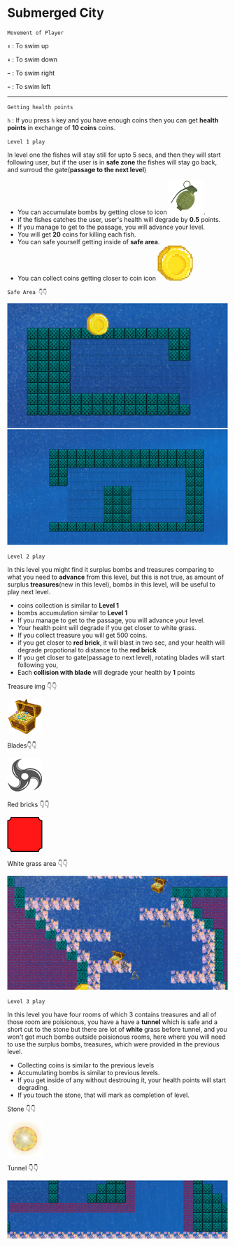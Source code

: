 # Submerged City

`Movement of Player`

`⬆️` : To swim up

`⬇️` : To swim down

`➡️` : To swim right

`⬅️` : To swim left
<hr>

`Getting health points`

`h` : If you press `h` key and you have enough coins then you can get **health points** in exchange of **10 coins** coins.

`Level 1 play`

In level one the fishes will stay still for upto 5 secs, and then they will start following user, 
but if the user is in **safe zone** the fishes will stay go back, and surroud the gate(**passage to the next level**)

* You can accumulate bombs by getting close to icon <img src="./sprites/bomb.png"/>.
* if the fishes catches the user, user's health will degrade by **0.5** points.
* If you manage to get to the passage, you will advance your level.
* You will get **20** coins for killing each fish.
* You can safe yourself getting inside of **safe area**.
* You can collect coins getting closer to coin icon <img src="./sprites/gcoin.png"/>
  
`Safe Area 👇👇`

<img src="./readme_assets/safe_area.png"/>
<img src="./readme_assets/safe_area2.png"/>

`Level 2 play`

In this level you might find it surplus bombs and treasures comparing to what you need to **advance** from this level, but this is not true, as amount of surplus **treasures**(new in this level), bombs in this level, will be useful to play next level.

* coins collection is similar to **Level 1**
* bombs accumulation similar to **Level 1**
* If you manage to get to the passage, you will advance your level.
* Your health point will degrade if you get closer to white grass.
* If you collect treasure you will get 500 coins.
* if you get closer to **red brick**, it will blast in two sec, and your health will degrade propotional to distance to the **red brick**
* If you get closer to gate(passage to next level), rotating blades will start following you,
* Each **collision with blade** will degrade your health by **1** points


Treasure img 👇👇 

<img src="./sprites/treasere.png"/>

Blades👇👇 

<img src="./sprites/blade.png"/>

Red bricks 👇👇

<img src="./sprites/mbrick.png"/>

White grass area 👇👇 

<img src="./readme_assets/level_2dgrass.png"/>


`Level 3 play`

In this level you have four rooms of which 3 contains treasures and all of those room are poisionous, you have a have a **tunnel** which is safe and a short cut to the stone but there are lot of **white** grass before tunnel, and you won't got much bombs outside poisionous rooms, here where you will need to use the surplus bombs, treasures, which were provided in the previous level.

* Collecting coins is similar to the previous levels
* Accumulating bombs is similar to previous levels.
* If you get inside of any without destrouing it, your health points will start degrading.
* If you touch the stone, that will mark as completion of level.

Stone 👇👇 

<img src="./sprites/glowing_stone_2.png"/>

Tunnel 👇👇 

<img src="./readme_assets/tunnel.png"/>